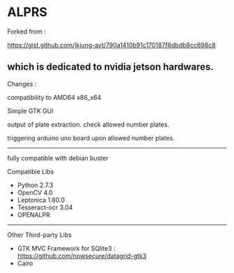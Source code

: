 # ALPRS

Forked from  : 

https://gist.github.com/jkjung-avt/790a1410b91c170187f8dbdb8cc698c8

which is dedicated to nvidia jetson hardwares.
----------------------------------------------------------------------------

Changes :

compatibility to AMD64 x86_x64

Simple GTK GUI

output of plate extraction.
check allowed number plates.

triggering arduino uno board upon allowed number plates.

----------------------------------------------------------------------------
fully compatible with debian buster

Compatible Libs

- Python 2.7.3
- OpenCV 4.0
- Leptonica 1.80.0
- Tesseract-ocr 3.04
- OPENALPR

----------------------------------------------------------------------------
Other Third-party Libs

- GTK MVC Framework for SQlite3 : https://github.com/nowsecure/datagrid-gtk3
- Cairo

